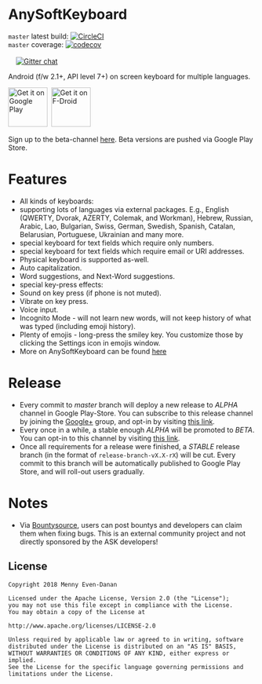 AnySoftKeyboard
====================
`master` latest build: [![CircleCI](https://circleci.com/gh/AnySoftKeyboard/AnySoftKeyboard/tree/master.svg?style=svg)](https://circleci.com/gh/AnySoftKeyboard/AnySoftKeyboard/tree/master)<br/>
`master` coverage: [![codecov](https://codecov.io/gh/AnySoftKeyboard/AnySoftKeyboard/branch/master/graph/badge.svg)](https://codecov.io/gh/AnySoftKeyboard/AnySoftKeyboard)<br/>
<br/>
&nbsp;&nbsp;&nbsp;&nbsp;[![Gitter chat](https://badges.gitter.im/AnySoftKeyboard/gitter.png)](https://gitter.im/AnySoftKeyboard)


Android (f/w 2.1+, API level 7+) on screen keyboard for multiple languages.

<a href="https://play.google.com/store/apps/details?id=com.menny.android.anysoftkeyboard&utm_source=global_co&utm_medium=prtnr&utm_content=Mar2515&utm_campaign=PartBadge&pcampaignid=MKT-AC-global-none-all-co-pr-py-PartBadges-Oct1515-1"><img alt="Get it on Google Play" src="https://play.google.com/intl/en_us/badges/images/apps/en-play-badge.png" height="80pt"/></a>&nbsp;&nbsp;<a href="https://f-droid.org/repository/browse/?fdid=com.menny.android.anysoftkeyboard"><img alt="Get it on F-Droid" src="https://f-droid.org/wiki/images/5/55/F-Droid-button_get-it-on_bigger.png" height="80pt"/></a>

Sign up to the beta-channel [here](https://play.google.com/apps/testing/com.menny.android.anysoftkeyboard). Beta versions are pushed via Google Play Store.

# Features
 * All kinds of keyboards:
  * supporting lots of languages via external packages. E.g., English (QWERTY, Dvorak, AZERTY, Colemak, and Workman), Hebrew, Russian, Arabic, Lao, Bulgarian, Swiss, German, Swedish, Spanish, Catalan, Belarusian, Portuguese, Ukrainian and many more.
  * special keyboard for text fields which require only numbers.
  * special keyboard for text fields which require email or URI addresses.
 * Physical keyboard is supported as-well.
 * Auto capitalization.
 * Word suggestions, and Next-Word suggestions.
 * special key-press effects:
  * Sound on key press (if phone is not muted).
  * Vibrate on key press.
 * Voice input. 
 * Incognito Mode - will not learn new words, will not keep history of what was typed (including emoji history).
 * Plenty of emojis - long-press the smiley key. You customize those by clicking the Settings icon in emojis window.
 * More on AnySoftKeyboard can be found [here](http://anysoftkeyboard.github.io/)

# Release
* Every commit to _master_ branch will deploy a new release to _ALPHA_ channel in Google Play-Store. You can subscribe to this release channel by joining the [Google+](https://plus.google.com/communities/106050362696748221135) group, and opt-in by visiting [this link](https://play.google.com/apps/testing/com.menny.android.anysoftkeyboard).
* Every once in a while, a stable enough _ALPHA_ will be promoted to _BETA_. You can opt-in to this channel by visiting [this link](https://play.google.com/apps/testing/com.menny.android.anysoftkeyboard).
* Once all requirements for a release were finished, a _STABLE_ release branch (in the format of `release-branch-vX.X-rX`) will be cut. Every commit to this branch will be automatically published to Google Play Store, and will roll-out users gradually.

# Notes

* Via [Bountysource](https://www.bountysource.com/teams/anysoftkeyboard/issues), users can post bountys and developers can claim them when fixing bugs. This is an external community project and not directly sponsored by the ASK developers!


License
-------

    Copyright 2018 Menny Even-Danan
    
    Licensed under the Apache License, Version 2.0 (the "License");
    you may not use this file except in compliance with the License.
    You may obtain a copy of the License at
    
    http://www.apache.org/licenses/LICENSE-2.0
    
    Unless required by applicable law or agreed to in writing, software
    distributed under the License is distributed on an "AS IS" BASIS,
    WITHOUT WARRANTIES OR CONDITIONS OF ANY KIND, either express or implied.
    See the License for the specific language governing permissions and
    limitations under the License.
    
